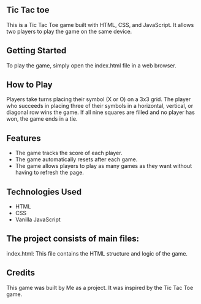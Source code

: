 ## Tic Tac toe 

This is a Tic Tac Toe game built with HTML, CSS, and JavaScript. It allows two players to play the game on the same device.

## Getting Started
To play the game, simply open the index.html file in a web browser.

## How to Play
Players take turns placing their symbol (X or O) on a 3x3 grid. The player who succeeds in placing three of their symbols in a horizontal, vertical, or diagonal row wins the game. If all nine squares are filled and no player has won, the game ends in a tie.

## Features
* The game tracks the score of each player.
* The game automatically resets after each game.
* The game allows players to play as many games as they want without having to refresh the page.

## Technologies Used
* HTML
* CSS
* Vanilla JavaScript 


## The project consists of  main files:

index.html: This file contains the HTML structure  and logic of the game.


## Credits
This game was built by Me as a project. It was inspired by the Tic Tac Toe game.